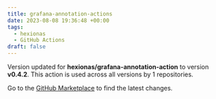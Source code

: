 ```yaml
---
title: grafana-annotation-actions
date: 2023-08-08 19:36:48 +00:00
tags:
  - hexionas
  - GitHub Actions
draft: false
---
```



Version updated for **hexionas/grafana-annotation-action** to version **v0.4.2**.
This action is used across all versions by 1 repositories.

Go to the [GitHub Marketplace](https://github.com/marketplace/actions/grafana-annotation-actions) to find the latest changes.
